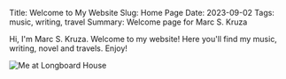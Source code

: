 Title: Welcome to My Website
Slug: Home Page
Date: 2023-09-02
Tags: music, writing, travel
Summary: Welcome page for Marc S. Kruza

Hi, I'm Marc S. Kruza. Welcome to my website! Here you'll find my music, writing, novel and travels. Enjoy!

![Me at Longboard House]({static}/images/me_longboard_house.jpg) 
